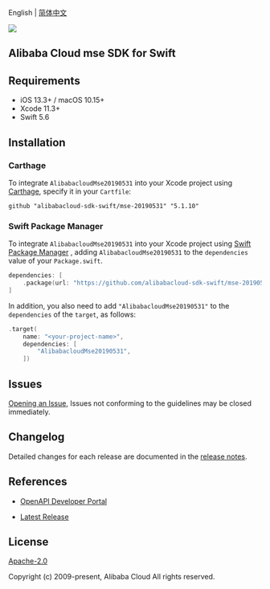 English | [简体中文](README-CN.md)

![](https://aliyunsdk-pages.alicdn.com/icons/AlibabaCloud.svg)

## Alibaba Cloud mse SDK for Swift

## Requirements

- iOS 13.3+ / macOS 10.15+
- Xcode 11.3+
- Swift 5.6

## Installation

### Carthage

To integrate `AlibabacloudMse20190531` into your Xcode project using [Carthage](https://github.com/Carthage/Carthage), specify it in your `Cartfile`:

```ogdl
github "alibabacloud-sdk-swift/mse-20190531" "5.1.10"
```

### Swift Package Manager

To integrate `AlibabacloudMse20190531` into your Xcode project using [Swift Package Manager](https://swift.org/package-manager/) , adding `AlibabacloudMse20190531` to the `dependencies` value of your `Package.swift`.

```swift
dependencies: [
    .package(url: "https://github.com/alibabacloud-sdk-swift/mse-20190531.git", from: "5.1.10")
]
```

In addition, you also need to add `"AlibabacloudMse20190531"` to the `dependencies` of the `target`, as follows:

```swift
.target(
    name: "<your-project-name>",
    dependencies: [
        "AlibabacloudMse20190531",
    ])
```

## Issues

[Opening an Issue](https://github.com/alibabacloud-sdk-swift/mse-20190531/issues/new), Issues not conforming to the guidelines may be closed immediately.

## Changelog

Detailed changes for each release are documented in the [release notes](./ChangeLog.txt).

## References

* [OpenAPI Developer Portal](https://next.api.alibabacloud.com/home)
- [Latest Release](https://github.com/alibabacloud-sdk-swift/mse-20190531)

## License

[Apache-2.0](http://www.apache.org/licenses/LICENSE-2.0)

Copyright (c) 2009-present, Alibaba Cloud All rights reserved.
